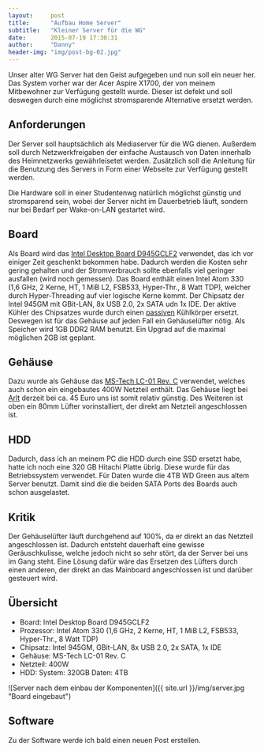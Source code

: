 ```yaml
---
layout: 	post
title:  	"Aufbau Home Server"
subtitle:   "Kleiner Server für die WG"
date:   	2015-07-19 17:30:31
author:     "Danny"
header-img: "img/post-bg-02.jpg"
---
```


Unser alter WG Server hat den Geist aufgegeben und nun soll ein neuer her. Das System vorher war der Acer Aspire X1700, 
der von meinem Mitbewohner zur Verfügung gestellt wurde. Dieser ist defekt und soll deswegen durch eine möglichst
stromsparende Alternative ersetzt werden.

## Anforderungen
Der Server soll hauptsächlich als Mediaserver für die WG dienen. Außerdem soll durch Netzwerkfreigaben der einfache Austausch 
von Daten innerhalb des Heimnetzwerks gewährleisetet werden. Zusätzlich soll die Anleitung für die Benutzung des Servers 
in Form einer Webseite zur Verfügung gestellt werden.

Die Hardware soll in einer Studentenwg natürlich möglichst günstig und stromsparend sein, wobei der Server nicht im 
Dauerbetrieb läuft, sondern nur bei Bedarf per Wake-on-LAN gestartet wird.


## Board
Als Board wird das [Intel Desktop Board D945GCLF2](http://ark.intel.com/de/products/42491/Intel-Desktop-Board-D945GCLF2) 
verwendet, das ich vor einiger Zeit geschenkt bekommen habe. Dadurch werden die Kosten sehr gering gehalten und der 
Stromverbrauch sollte ebenfalls viel geringer ausfallen (wird noch gemessen). Das Board enthält einen Intel Atom 330 
(1,6 GHz, 2 Kerne, HT, 1 MiB L2, FSB533, Hyper-Thr., 8 Watt TDP), welcher durch Hyper-Threading auf vier logische Kerne 
 kommt. Der Chipsatz der Intel 945GM mit GBit-LAN, 8x USB 2.0, 2x SATA udn 1x IDE. Der aktive Kühler des Chipsatzes wurde
 durch einen [passiven](http://www.pollin.de/shop/dt/MDE5OTY1OTk-/Bauelemente_Bauteile/Mechanische_Bauelemente/Kuehlkoerper/Finger_Kuehlkoerper_AAVID_50x50x45_2_Stueck.html)
 Kühlkörper ersetzt. Deswegen ist für das Gehäuse auf jeden Fall ein Gehäuselüfter nötig. Als Speicher wird 1GB DDR2 RAM 
 benutzt.  Ein Upgrad auf die maximal möglichen 2GB ist geplant.  
                                                                                        
 
## Gehäuse 
Dazu wurde als Gehäuse das [MS-Tech LC-01 Rev. C](http://www.arlt.com/Hardware/PC-Komponenten/Gehaeuse/HTPC/MS-Tech-LC-01-Rev-C.html)
verwendet, welches auch schon ein eingebautes 400W Netzteil enthält. Das Gehäuse liegt bei [Arlt](http://www.arlt.com/) 
derzeit bei ca. 45 Euro uns ist somit relativ günstig. Des Weiteren ist oben ein 80mm Lüfter vorinstalliert, der direkt am 
Netzteil angeschlossen ist.

## HDD
Dadurch, dass ich an meinem PC die HDD durch eine SSD ersetzt habe, hatte ich noch eine 320 GB Hitachi Platte übrig. 
Diese wurde für das Betriebssystem verwendet. Für Daten wurde die 4TB WD Green aus altem Server benutzt. Damit sind die 
die beiden SATA Ports des Boards auch schon ausgelastet.

## Kritik
Der Gehäuselüfter läuft durchgehend auf 100%, da er direkt an das Netzteil angeschlossen ist. Dadurch entsteht dauerhaft 
eine gewisse Geräuschkulisse, welche jedoch nicht so sehr stört, da der Server bei uns im Gang steht. Eine Lösung dafür 
wäre das Ersetzen des Lüfters durch einen anderen, der direkt an das Mainboard angeschlossen ist und darüber gesteuert wird.

## Übersicht

* Board: Intel Desktop Board D945GCLF2
* Prozessor: Intel Atom 330 (1,6 GHz, 2 Kerne, HT, 1 MiB L2, FSB533, Hyper-Thr., 8 Watt TDP) 
* Chipsatz: Intel 945GM, GBit-LAN, 8x USB 2.0, 2x SATA, 1x IDE 
* Gehäuse: MS-Tech LC-01 Rev. C
* Netzteil: 400W
* HDD: System: 320GB Daten: 4TB

![Server nach dem einbau der Komponenten]({{ site.url }}/img/server.jpg "Board eingebaut")

## Software
Zu der Software werde ich bald einen neuen Post erstellen.

